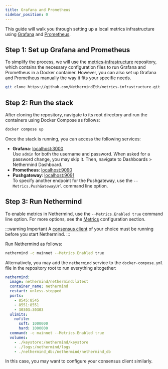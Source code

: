 ```yaml
---
title: Grafana and Prometheus
sidebar_position: 0
---
```


This guide will walk you through setting up a local metrics infrastructure using [Grafana](https://grafana.com) and [Prometheus](https://prometheus.io).

## Step 1: Set up Grafana and Prometheus

To simplify the process, we will use the [metrics-infrastructure](https://github.com/NethermindEth/metrics-infrastructure) repository, which contains the necessary configuration files to run Grafana and Prometheus in a Docker container. However, you can also set up Grafana and Prometheus manually the way it fits your specific needs.

```bash
git clone https://github.com/NethermindEth/metrics-infrastructure.git
```

## Step 2: Run the stack

After cloning the repository, navigate to its root directory and run the containers using Docker Compose as follows:

```bash
docker compose up
```

Once the stack is running, you can access the following services:

- **Grafana**: [localhost:3000](http://localhost:3000)\
  Use `admin` for both the username and password. When asked for a password change, you may skip it. Then, navigate to Dashboards > Nethermind Dashboard.
- **Prometheus**: [localhost:9090](http://localhost:9090)
- **Pushgateway**: [localhost:9091](http://localhost:9091)\
  To specify another endpoint for the Pushgateway, use the `--Metrics.PushGatewayUrl` command line option.

## Step 3: Run Nethermind

To enable metrics in Nethermind, use the `--Metrics.Enabled true` command line option. For more options, see the [Metrics](../../fundamentals/configuration.md#metrics) configuration section.

:::warning Important
A [consensus client](../../get-started/running-node/consensus-clients.md) of your choice must be running before you start Nethermind.
:::

Run Nethermind as follows:

```bash
nethermind -c mainnet --Metrics.Enabled true
```

Alternatively, you may add the `nethermind` service to the `docker-compose.yml` file in the repository root to run everything altogether:

```yaml title="docker-compose.yml"
nethermind:
  image: nethermind/nethermind:latest
  container_name: nethermind
  restart: unless-stopped
  ports:
    - 8545:8545
    - 8551:8551
    - 30303:30303
  ulimits:
    nofile:
      soft: 1000000
      hard: 1000000
  command: -c mainnet --Metrics.Enabled true
  volumes:
    - ./keystore:/nethermind/keystore
    - ./logs:/nethermind/logs
    - ./nethermind_db:/nethermind/nethermind_db
```

In this case, you may want to configure your consensus client similarly.
